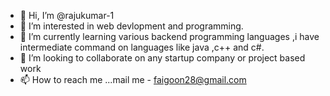 - 👋 Hi, I’m @rajukumar-1
- 👀 I’m interested in web devlopment and programming.
- 🌱 I’m currently learning various backend programming languages ,i have intermediate command on languages like java ,c++ and c#.
- 💞️ I’m looking to collaborate on any startup company or project based work
- 📫 How to reach me ...mail me - faigoon28@gmail.com

<!---
rajukumar-1/rajukumar-1 is a ✨ special ✨ repository because its `README.md` (this file) appears on your GitHub profile.
You can click the Preview link to take a look at your changes.
--->
